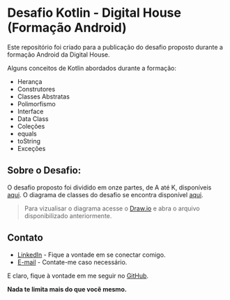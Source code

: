 # Desafio Kotlin - Digital House (Formação Android)

Este repositório foi criado para a publicação do desafio proposto durante a formação Android da Digital House.

Alguns conceitos de Kotlin abordados durante a formação:
  - Herança
  - Construtores
  - Classes Abstratas
  - Polimorfismo
  - Interface
  - Data Class
  - Coleções
  - equals
  - toString
  - Exceções

## Sobre o Desafio:

O desafio proposto foi dividido em onze partes, de A até K, disponíveis [aqui][pdf_desafio].
O diagrama de classes do desafio se encontra disponível [aqui][uml].
> Para vizualisar o diagrama acesse o [Draw.io][draw] e abra o arquivo disponibilizado anteriormente.


## Contato

* [LinkedIn][linkedin] - Fique a vontade em se conectar comigo.
* [E-mail][email] - Contate-me caso necessário.

E claro, fique à vontade em me seguir no [GitHub][github].

**Nada te limita mais do que você mesmo.**

   [pdf_desafio]: <https://drive.google.com/file/d/1HpIGLuNJ_rc3hc_GwDUfPz9G2MAuV4pb/preview>
   [linkedin]: <https://www.linkedin.com/in/vgbhieel/>
   [email]: <mailto:bielvitor2008@hotmail.com>
   [github]: <https://github.com/Vgbhieel>
   [uml]: <https://drive.google.com/file/d/1tivJAfzPWPtZ5Ns3maNMGrG-vIr_mSq5/view>
   [draw]: <https://app.diagrams.net/> 
